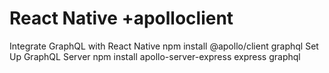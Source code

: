 
# React Native +apolloclient
Integrate GraphQL with React Native
npm install @apollo/client graphql
Set Up GraphQL Server
npm install apollo-server-express express graphql

